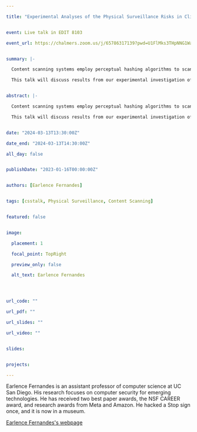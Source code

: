 ```yaml
---

title: "Experimental Analyses of the Physical Surveillance Risks in Client-side Content Scanning"


event: Live talk in EDIT 8103

event_url: https://chalmers.zoom.us/j/65786317139?pwd=U1FlMks3THpNNG1WaFRJNkJxQXdBQT09


summary: |-

  Content scanning systems employ perceptual hashing algorithms to scan user content for illicit material, such as child pornography or terrorist recruitment flyers. Perceptual hashing algorithms help determine whether two images are visually similar while preserving the privacy of the input images. Several efforts from industry and academia propose scanning on client devices such as smartphones due to the impending rollout of end-to-end encryption that will make server-side scanning difficult. These proposals have met with strong criticism because of the potential for the technology to be misused for censorship. However, the risks of this technology in the context of surveillance are not well understood.

  This talk will discuss results from our experimental investigation of physical surveillance risks in these systems. Concretely:  (1) we offer a definition of physical surveillance in the context of client-side image scanning systems; (2) we experimentally characterize this risk; (3) we experimentally study the trade-off between the robustness of client-side image scanning systems and surveillance, showing that more robust detection of illicit material leads to an increased potential for physical surveillance in most settings.


abstract: |-

  Content scanning systems employ perceptual hashing algorithms to scan user content for illicit material, such as child pornography or terrorist recruitment flyers. Perceptual hashing algorithms help determine whether two images are visually similar while preserving the privacy of the input images. Several efforts from industry and academia propose scanning on client devices such as smartphones due to the impending rollout of end-to-end encryption that will make server-side scanning difficult. These proposals have met with strong criticism because of the potential for the technology to be misused for censorship. However, the risks of this technology in the context of surveillance are not well understood.

  This talk will discuss results from our experimental investigation of physical surveillance risks in these systems. Concretely:  (1) we offer a definition of physical surveillance in the context of client-side image scanning systems; (2) we experimentally characterize this risk; (3) we experimentally study the trade-off between the robustness of client-side image scanning systems and surveillance, showing that more robust detection of illicit material leads to an increased potential for physical surveillance in most settings.


date: "2024-03-13T13:30:00Z"

date_end: "2024-03-13T14:30:00Z"

all_day: false


publishDate: "2023-01-16T00:00:00Z"


authors: [Earlence Fernandes]


tags: [csstalk, Physical Surveillance, Content Scanning]


featured: false


image:

  placement: 1

  focal_point: TopRight

  preview_only: false

  alt_text: Earlence Fernandes




url_code: ""

url_pdf: ""

url_slides: ""

url_video: ""


slides:


projects:

---
```




Earlence Fernandes is an assistant professor of computer science at UC San Diego. His research focuses on computer security for emerging technologies. He has received two best paper awards, the NSF CAREER award, and research awards from Meta and Amazon. He hacked a Stop sign once, and it is now in a museum.


[Earlence Fernandes's webpage](https://www.earlence.com/) 

